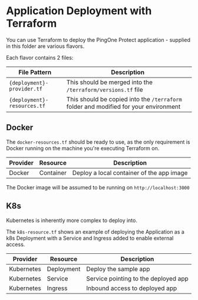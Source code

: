 # Application Deployment with Terraform

You can use Terraform to deploy the PingOne Protect application - supplied in this folder are various flavors.

Each flavor contains 2 files:

| File Pattern | Description |
| --- | --- |
| `{deployment}-provider.tf` | This should be merged into the `/terraform/versions.tf` file |
| `{deployment}-resources.tf` | This should be copied into the `/terraform` folder and modified for your environment |

## Docker

The `docker-resources.tf` should be ready to use, as the only requirement is Docker running on the machine you're executing Terraform on.

| Provider | Resource | Description |
| --- | --- | --- |
| Docker | Container | Deploy a local container of the app image |

The Docker image will be assumed to be running on `http://localhost:3000`

## K8s

Kubernetes is inherently more complex to deploy into.

The `k8s-resource.tf` shows an example of deploying the Application as a k8s Deployment with a Service and Ingress added to enable external access.

| Provider | Resource | Description |
| --- | --- | --- |
| Kubernetes | Deployment | Deploy the sample app |
| Kubernetes | Service | Service pointing to the deployed app |
| Kubernetes | Ingress | Inbound access to deployed app |